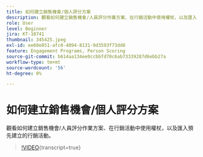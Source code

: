 ```yaml
---
title: 如何建立銷售機會/個人評分方案
description: 觀看如何建立銷售機會/人員評分作業方案、在行銷活動中使用權杖，以及匯入預先建立的行銷活動。
role: User
level: Beginner
jira: KT-10741
thumbnail: 345425.jpeg
exl-id: ee60e851-afc0-4094-8131-9d3593f73dd8
feature: Engagement Programs, Person Scoring
source-git-commit: b614aa134ee0ccbbfd70c6ab73339287d6ebb27a
workflow-type: tm+mt
source-wordcount: '56'
ht-degree: 0%

---
```


# 如何建立銷售機會/個人評分方案

觀看如何建立銷售機會/人員評分作業方案、在行銷活動中使用權杖，以及匯入預先建立的行銷活動。

>[!VIDEO](https://video.tv.adobe.com/v/345425/?quality=12&learn=on){transcript=true}
